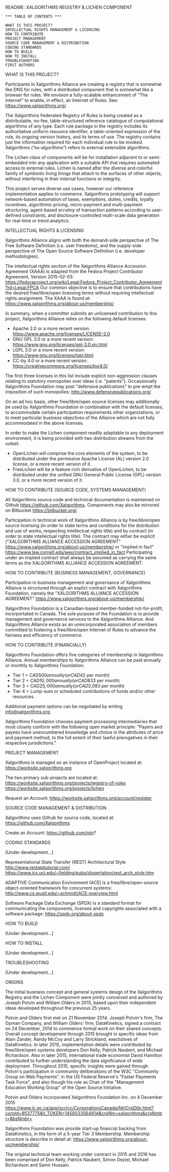 README: XALGORITHMS REGISTRY & LICHEN COMPONENT

    *** TABLE OF CONTENTS ***

    WHAT IS THIS PROJECT?
    INTELLECTUAL RIGHTS MANAGEMENT & LICENSING
    HOW TO CONTRIBUTE
    PROJECT MANAGEMENT
    SOURCE CODE MANAGEMENT & DISTRIBUTION
    CODING STANDARDS
    HOW TO BUILD
    HOW TO INSTALL
    TROUBLESHOOTING
    FIRST AUTHORS


WHAT IS THIS PROJECT?

Participants in Xalgorithms Alliance are creating a registry that is somewhat like DNS for rules, with a distributed component that is somewhat like a browser for rules. We envision a fully-scalable enhancement of "The Internet" to enable, in effect, an Internet of Rules. See: https://www.xalgorithms.org/

The Xalgorithms Federated Registry of Rules is being created as a distributable, no-fee, table-structured reference catalogue of computational algorithms of any type. Each rule package in the registry includes its authoritative uniform resource identifier, a table-oriented expression of the rule, its ongoing version history, and its terms of use. The registry contains just the information required for each individual rule to be invoked. Xalgorithms (“ex-algorithms”) refers to external extensible algorithms. 

The Lichen class of components will be for installation adjacent to or semi-embedded into any application with a suitable API that requires automated access to external rules. Lichen is named after the diverse and colorful family of symbiotic living things that attach to the surfaces of other objects, without interfering in their internal functions or integrity.

This project serves diverse use cases, however our reference implementation applies to commerce. Xalgorithms prototyping will support network-based automation of taxes, exemptions, duties, credits, loyalty incentives, algorithmic pricing, micro-payment and multi-payment structuring, agent-based scrutiny of transaction patterns according to user-defined constraints, and disclosure-controlled multi-scale data generation for real-time or trend analytics.

INTELLECTUAL RIGHTS & LICENSING

Xalgorithms Alliance aligns with both the demand-side perspective of The Free Software Definition (i.e. user freedoms), and the supply-side perspective of The Open Source Software Definition (i.e. developer methodologies).

The intellectual rights section of the Xalgorithms Alliance Accession Agreement (XAAA) is adapted from the Fedora Project Contributor Agreement, Version 2015-02-03:
https://fedoraproject.org/wiki/Legal:Fedora_Project_Contributor_Agreement?rd=Legal:FPCA  Our common objective is to ensure that contributions have the desired free/libre/open licensing terms without requiring intellectual rights assignment. The XAAA is found at: https://www.xalgorithms.org/about-us/membership/

In summary, when a committer submits an unlicensed contribution to this project, Xalgorithms Alliance relies on the following default licenses:
* Apache 2.0 or a more recent version: https://www.apache.org/licenses/LICENSE-2.0
* GNU GPL 3.0 or a more recent version: https://www.gnu.org/licenses/gpl-3.0.en.html
* LGPL 3.0 or a more recent version: https://www.gnu.org/licenses/lgpl.html
* CC-by 4.0 or a more recent version: https://creativecommons.org/licenses/by/4.0/

The first three licenses in this list include explicit non-aggression clauses relating to statutory monopolies over ideas (i.e. "patents"). Occassionally Xalgorithms Foundation may post "defensive publications" to pre-empt the imposition of such monopolies: http://www.defensivepublications.org/

On an ad hoc basis, other free/libre/open source licenses may additionally be used by Xalgorithms Foundation in combination with the default licenses, to accommodate certain participation requirements other organizations, or to meet particular business objectives of the Alliance which are not fully accommodated in the above licenses.

In order to make the Lichen component readily adaptable to any deployment environment, it is being provided with two distribution streams from the outset:
* OpenLichen will comprise the core elements of the system, to be distributed under the permissive Apache License (AL) version 2.0 license, or a more recent version of it.
* FreeLichen will be a feature-rich derivative of OpenLichen, to be distributed under the unified GNU General Public License (GPL) version 3.0, or a more recent version of it.

HOW TO CONTRIBUTE (SOURCE CODE, SYSTEMS MANAGEMENT)

All Xalgorithms source code and technical documentation is maintained on Github https://github.com/Xalgorithms. Components may also be mirrored on Bitbucket https://bitbucket.org/.

Participation in technical work of Xalgorithms Alliance is by free/libre/open source licensing (in order to state terms and conditions for the distribution and use of works, respecting intellectual rights title) and by contract (in order to state intellectual rights title). The contract may either be explicit ("XALGORITHMS ALLIANCE ACCESSION AGREEMENT" https://www.xalgorithms.org/about-us/membership/ or "implied in fact" https://www.law.cornell.edu/wex/contract_implied_in_fact  Participating under an implied contract shall always be assumed as carrying the same terms as the XALGORITHMS ALLIANCE ACCESSION AGREEMENT.

HOW TO CONTRIBUTE (BUSINESS MANAGEMENT, GOVERNANCE)

Participation in business management and governance of Xalgorithms Alliance is structured through an explict contract with Xalgorithms Foundation, namely the "XALGORITHMS ALLIANCE ACCESSION AGREEMENT" https://www.xalgorithms.org/about-us/membership/ 

Xalgorithms Foundation is a Canadian-based member-funded not-for-profit, incorportated in Canada. The sole purpose of the Foundation is to provide management and governance services to the Xalgorithms Alliance. And Xalgorithms Alliance exists as an unincorporated association of members committed to fostering a free/libre/open Internet of Rules to advance the fairness and efficiency of commerce.  

HOW TO CONTRIBUTE (FINANCIALLY)

Xalgorithms Foundation offers five categories of membership in Xalgorithms Alliance. Annual memberships to Xalgorithms Alliance can be paid annually or monthly to Xalgorithms Foundation:
* Tier 1 = CAD$500 annually (or CAD$42 per month)
* Tier 2 = CAD$10,000 annually (or CAD$833 per month)
* Tier 3 = CAD$25,000 annually (or CAD$2,083 per month)
* Tier 4 = Lump-sum or scheduled contributions of funds and/or other resources.

Additional payment options can be negotiated by writing info@xalgorithms.org.

Xalgorithms Foundation chooses payment processing intermediaries that most closely conform with the following open market principle: "Payers and payees have unencumbered knowledge and choice in the attributes of price and payment method, to the full extent of their lawful prerogatives in their respective jurisdictions."
 
PROJECT MANAGEMENT

Xalgorithms is managed on an instance of OpenProject located at:
https://worksite.xalgorithms.org

The two primary sub-projects are located at:
https://worksite.xalgorithms.org/projects/registry-of-rules
https://worksite.xalgorithms.org/projects/lichen

Request an Account: https://worksite.xalgorithms.org/account/register

SOURCE CODE MANAGEMENT & DISTRIBUTION

Xalgorithms uses Github for source code, located at:
https://github.com/Xalgorithms

Create an Account: https://github.com/join?

CODING STANDARDS

[Under development...]

Representational State Transfer (REST) Architectural Style 
http://www.restapitutorial.com/
https://www.ics.uci.edu/~fielding/pubs/dissertation/rest_arch_style.htm

ADAPTIVE Communication Environment (ACE) is a free/libre/open-source object-oriented framework for concurrent systems: http://www.cs.wustl.edu/~schmidt/ACE-overview.html

Software Package Data Exchange (SPDX) is a standard format for communicating the components, licenses and copyrights associated with a software package:
https://spdx.org/about-spdx

HOW TO BUILD

[Under development...]

HOW TO INSTALL

[Under development...]

TROUBLESHOOTING

[Under development...]

ORIGINS 

The initial business concept and general systems design of the Xalgorithms Registry and the Lichen Component were jointly conceived and authored by Joseph Potvin and William Olders in 2015, based upon their independent ideas developed throughout the previous 25 years. 

Potvin and Olders first met on 21 November 2014. Joseph Potvin's firm, The Opman Company, and William Olders' firm, DataKinetics, signed a contract on 24 December, 2014 to commence formal work on their shared concepts. Overall concept development through 2015 brought in specific ideas from Alain Zander, Randy McCoy and Larry Strickland, exectutives of DataKinetics. In later 2015, implementation details were contributed by free/libre/open systems developers Don Kelly, Patrick Naubert, and Michael Richardson. Also in later 2015, international trade economist David Hamilton contributed to further understanding the data significance of wide deployment. Throughout 2015, specific insights were gained through Potvin's participation in community deliberations of the W3C "Community Group on Web Payments", in the US Federal Reserve's "Faster Payments Task Force", and also though his role as Chair of the "Management Education Working Group" of the Open Source Initiative.

Potvin and Olders incorporated Xalgorithms Foundation Inc. on 4 December 2015 https://www.ic.gc.ca/app/scr/cc/CorporationsCanada/fdrlCrpDtls.html?corpId=9537775&V_TOKEN=1458033564814&crpNm=xalgorithms&crpNmbr=&bsNmbr= 

Xalgorithms Foundation was provide start-up financial backing from DataKinetics, in the form of a 5-year Tier 3 Membership. Membership structure is describe in detail at: https://www.xalgorithms.org/about-us/membership/

The original technical team working under contract in 2015 and 2016 has been comprised of Don Kelly, Patrick Naubert, Simon Deziel, Michael Richardson and Samir Hussain. 

